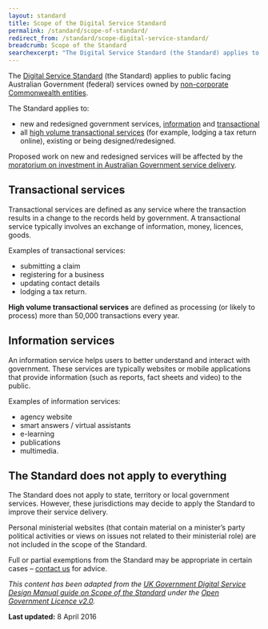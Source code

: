 ```yaml
---
layout: standard
title: Scope of the Digital Service Standard
permalink: /standard/scope-of-standard/
redirect_from: /standard/scope-digital-service-standard/
breadcrumb: Scope of the Standard
searchexcerpt: "The Digital Service Standard (the Standard) applies to public facing Australian Government (federal) services owned by non-corporate Commonwealth entities."
---
```

The [Digital Service Standard](/standard/) (the Standard) applies to public facing Australian Government (federal) services owned by [non-corporate Commonwealth entities](http://www.finance.gov.au/resource-management/governance/#flipchart).

The Standard applies to:

* new and redesigned government services, [information](#information) and [transactional](#transactional)
* all [high volume transactional services](#transactional) (for example, lodging a tax return online), existing or being designed/redesigned.

Proposed work on new and redesigned services will be affected by the [moratorium on investment in Australian Government service delivery](/standard/moratorium/).

## <a id="transactional" name="transactional"></a>Transactional services

Transactional services are defined as any service where the transaction results in a change to the records held by government. A transactional service typically involves an exchange of information, money, licences, goods.

Examples of transactional services:

*	submitting a claim
*	registering for a business
*	updating contact details
*	lodging a tax return.

**High volume transactional services** are defined as processing (or likely to process) more than 50,000 transactions every year.

## <a id="information" name="information"></a>Information services

An information service helps users to better understand and interact with government. These services are typically websites or mobile applications that provide information (such as reports, fact sheets and video) to the public.

Examples of information services:

*	agency website
*	smart answers / virtual assistants
*	e-learning
*	publications
*	multimedia.

## The Standard does not apply to everything

The Standard does not apply to state, territory or local government services. However, these jurisdictions may decide to apply the Standard to improve their service delivery.

Personal ministerial websites (that contain material on a minister’s party political activities or views on issues not related to their ministerial role) are not included in the scope of the Standard.

Full or partial exemptions from the Standard may be appropriate in certain cases – <a href="mailto:standard@digital.gov.au?subject=Scope%20of%20the%20Standard">contact us</a> for advice.

*This content has been adapted from the [UK Government Digital Service Design Manual guide on Scope of the Standard](https://www.gov.uk/service-manual/service-assessments/check-if-you-need-a-service-assessment) under the [Open Government Licence v2.0](http://www.nationalarchives.gov.uk/doc/open-government-licence/version/2/).*

**Last updated:** 8 April 2016
